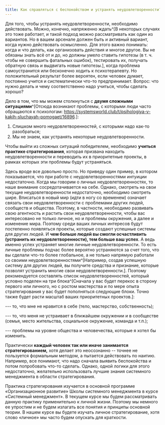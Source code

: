 ```yaml
---
title: Как справляться с беспокойством и устранять неудовлетворенности?
---
```


Для того, чтобы устранять неудовлетворенности, необходимо действовать.
Можно, конечно, напряженно ждать^[В некоторых случаях
это тоже работает, и такой подход можно рассматривать как один из
вариантов. Но в вашем арсенале должен быть и активный вариант, когда
нужно действовать осмысленно. Для этого важно понимать: когда и что
делать, как организовать действия и многое другое. Вы не обязаны знать
всё от и до, но должны умело ставить гипотезы (в т. ч. чтобы не
совершить фатальных ошибок), тестировать их, получать обратную связь и
выдвигать новые гипотезы.], когда проблема самоустранится
или бесконечно ходить к психотерапевту. Но положительный результат более
вероятен, если человек думает, постоянно учится и систематически что-то
предпринимает. Вопрос: что нужно делать и чему соответственно надо
учиться, чтобы сделать хорошо?

Дело в том, что мы можем столкнуться с **двумя сложными
ситуациями**^[Отсюда возникают проблемы, с которыми люди
часто обращаются к психологам:
<https://systemsworld.club/t/psihologiya-v-kakih-sluchayah-pomogaet/16896>.]:

1.  Слишком много неудовлетворенностей, с которыми надо как-то
    разобраться;
2.  Мы не знаем, как устранять некоторые неудовлетворенности.

Чтобы выйти из сложных ситуаций победителем, необходимо **учиться
практике стратегирования**, которая призвана находить
неудовлетворенности и переводить их в приоритетные проекты, в рамках
которых эти проблемы будут устраняться.

Здесь вроде все довольно просто. Но приведу один пример, в котором
показывается, что при работе с неудовлетворенностями интуиции
недостаточно. Когда мы говорим о личных неудовлетворенностях, то наше
внимание сосредотачивается на себе. Однако, смотреть на свои текущие
неудовлетворенности недостаточно, необходимо смотреть шире. Вписаться в
новый мир (идти в ногу со временем) означает связать свои
неудовлетворенности с проблемами других людей, сообществ и общества.
Поэтому, в частности, необходимо развивать свою агентность и растить
свои неудовлетворенности, чтобы вас интересовано не только личное, но и
проблемы окружения, а далее и изменение мира. Поэтому среди ваших личных
интересов будут постепенно появляться проекты, которые создают успешные
системы для других людей. И **чем больше людей вы смогли осчастливить
(устранить их неудовлетворенности), тем больше ваш успех**. А ведь
именно успех устраняет многие личные неудовлетворенности. То есть личные
проблемы подчас более вероятно устраняются за счет того, что вы сделали
что-то более глобальное, а не только напрямую работали со своими
неудовлетворенностями^[Например, создав успешную систему
для других людей, вы получите средства и признание, которые позволят
устранить многие свои неудовлетворенности.]. Поэтому
рекомендуется составлять список неудовлетворенностей, который условно
поделен на три блока^[Сначала у вас будет перекос в
сторону первого или личного, но с ростом мастерства и по мере опыта
стратегирования у вас будет пополняться следующие блоки. Точно также
будет расти масштаб ваших приоритетных проектов.]:

--- то, что мне не нравится в себе (тело, мастерство, собственность);

--- то, что меня не устраивает в ближайшем окружении и в сообществе
(семья, место жительства, социальное окружение, команда и т.п.);

--- проблемы на уровне общества и человечества, которые я хотел бы
изменить.

Практически **каждый человек так или иначе занимается
стратегированием,** хотя делает это неосознанно -- точнее не пользуется
формальным методом, а пытается действовать по наитию. Например, все
понимают, что надо сначала выявить беспокойства и потом попробовать
что-то сделать. Однако, одной логики для этого недостаточно, желательно
использовать лучшие знания системного менеджмента в области
стратегирования.

Практика стратегирования изучается в основной программе «Организационное
развитие» Школы системного менеджмента в курсе «Системный менеджмент». В
текущем курсе мы будем рассматривать данную практику применительно к
личной жизни. Поэтому мы немного ее упростим и не будем излагать все
понятия и принципы основной теории. В нашем курсе вы будете изучать
личное стратегирование, хотя слово «личное» мы часто будем опускать для
краткости.
